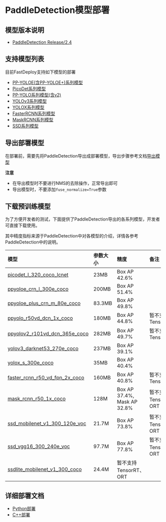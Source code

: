 # PaddleDetection模型部署

## 模型版本说明

- [PaddleDetection Release/2.4](https://github.com/PaddlePaddle/PaddleDetection/tree/release/2.4)

## 支持模型列表

目前FastDeploy支持如下模型的部署

- [PP-YOLOE(含PP-YOLOE+)系列模型](https://github.com/PaddlePaddle/PaddleDetection/tree/release/2.4/configs/ppyoloe)
- [PicoDet系列模型](https://github.com/PaddlePaddle/PaddleDetection/tree/release/2.4/configs/picodet)
- [PP-YOLO系列模型(含v2)](https://github.com/PaddlePaddle/PaddleDetection/tree/release/2.4/configs/ppyolo)
- [YOLOv3系列模型](https://github.com/PaddlePaddle/PaddleDetection/tree/release/2.4/configs/yolov3)
- [YOLOX系列模型](https://github.com/PaddlePaddle/PaddleDetection/tree/release/2.4/configs/yolox)
- [FasterRCNN系列模型](https://github.com/PaddlePaddle/PaddleDetection/tree/release/2.4/configs/faster_rcnn)
- [MaskRCNN系列模型](https://github.com/PaddlePaddle/PaddleDetection/tree/release/2.4/configs/mask_rcnn)
- [SSD系列模型](https://github.com/PaddlePaddle/PaddleDetection/tree/release/2.5/configs/ssd)

## 导出部署模型

在部署前，需要先将PaddleDetection导出成部署模型，导出步骤参考文档[导出模型](https://github.com/PaddlePaddle/PaddleDetection/blob/release/2.4/deploy/EXPORT_MODEL.md)

**注意**
- 在导出模型时不要进行NMS的去除操作，正常导出即可  
- 导出模型时，不要添加`fuse_normalize=True`参数

## 下载预训练模型

为了方便开发者的测试，下面提供了PaddleDetection导出的各系列模型，开发者可直接下载使用。

其中精度指标来源于PaddleDetection中对各模型的介绍，详情各参考PaddleDetection中的说明。


| 模型                                                               | 参数大小    | 精度    | 备注 |
|:---------------------------------------------------------------- |:----- |:----- | :------ |
| [picodet_l_320_coco_lcnet](https://bj.bcebos.com/paddlehub/fastdeploy/picodet_l_320_coco_lcnet.tgz) |23MB | Box AP 42.6% |
| [ppyoloe_crn_l_300e_coco](https://bj.bcebos.com/paddlehub/fastdeploy/ppyoloe_crn_l_300e_coco.tgz) |200MB | Box AP 51.4% |
| [ppyoloe_plus_crn_m_80e_coco](https://bj.bcebos.com/fastdeploy/models/ppyoloe_plus_crn_m_80e_coco.tgz) |83.3MB | Box AP 49.8% |
| [ppyolo_r50vd_dcn_1x_coco](https://bj.bcebos.com/paddlehub/fastdeploy/ppyolo_r50vd_dcn_1x_coco.tgz) | 180MB | Box AP 44.8% | 暂不支持TensorRT |
| [ppyolov2_r101vd_dcn_365e_coco](https://bj.bcebos.com/paddlehub/fastdeploy/ppyolov2_r101vd_dcn_365e_coco.tgz) | 282MB | Box AP 49.7% | 暂不支持TensorRT |
| [yolov3_darknet53_270e_coco](https://bj.bcebos.com/paddlehub/fastdeploy/yolov3_darknet53_270e_coco.tgz) |237MB | Box AP 39.1% | |
| [yolox_s_300e_coco](https://bj.bcebos.com/paddlehub/fastdeploy/yolox_s_300e_coco.tgz) | 35MB | Box AP 40.4% | |
| [faster_rcnn_r50_vd_fpn_2x_coco](https://bj.bcebos.com/paddlehub/fastdeploy/faster_rcnn_r50_vd_fpn_2x_coco.tgz) | 160MB | Box AP 40.8%| 暂不支持TensorRT |
| [mask_rcnn_r50_1x_coco](https://bj.bcebos.com/paddlehub/fastdeploy/mask_rcnn_r50_1x_coco.tgz) | 128M | Box AP 37.4%, Mask AP 32.8%| 暂不支持TensorRT、ORT |
| [ssd_mobilenet_v1_300_120e_voc](https://bj.bcebos.com/paddlehub/fastdeploy/ssd_mobilenet_v1_300_120e_voc.tgz) | 21.7M | Box AP 73.8%| 暂不支持TensorRT、ORT |
| [ssd_vgg16_300_240e_voc](https://bj.bcebos.com/paddlehub/fastdeploy/ssd_vgg16_300_240e_voc.tgz) | 97.7M | Box AP 77.8%| 暂不支持TensorRT、ORT |
| [ssdlite_mobilenet_v1_300_coco](https://bj.bcebos.com/paddlehub/fastdeploy/ssdlite_mobilenet_v1_300_coco.tgz) | 24.4M | 暂不支持TensorRT、ORT |
## 详细部署文档

- [Python部署](python)
- [C++部署](cpp)
